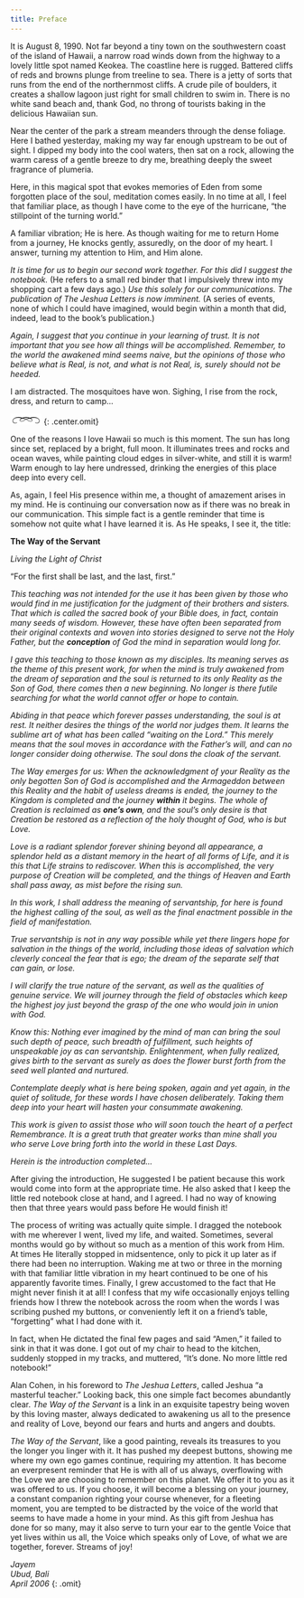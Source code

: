 ```yaml
---
title: Preface
---
```


It is August 8, 1990. Not far beyond a tiny town on the southwestern
coast of the island of Hawaii, a narrow road winds down from the highway
to a lovely little spot named Keokea. The coastline here is rugged.
Battered cliffs of reds and browns plunge from treeline to sea. There is
a jetty of sorts that runs from the end of the northernmost cliffs. A
crude pile of boulders, it creates a shallow lagoon just right for small
children to swim in. There is no white sand beach and, thank God, no
throng of tourists baking in the delicious Hawaiian sun.

Near the center of the park a stream meanders through the dense foliage.
Here I bathed yesterday, making my way far enough upstream to be out of
sight. I dipped my body into the cool waters, then sat on a rock,
allowing the warm caress of a gentle breeze to dry me, breathing deeply
the sweet fragrance of plumeria.

Here, in this magical spot that evokes memories of Eden from some
forgotten place of the soul, meditation comes easily. In no time at all,
I feel that familiar place, as though I have come to the eye of the
hurricane, “the stillpoint of the turning world.”

A familiar vibration; He is here. As though waiting for me to return
Home from a journey, He knocks gently, assuredly, on the door of my
heart. I answer, turning my attention to Him, and Him alone.

*It is time for us to begin our second work together. For this did I
suggest the notebook.* (He refers to a small red binder that I
impulsively threw into my shopping cart a few days ago.) *Use this solely
for our communications. The publication of The Jeshua Letters is now
imminent.* (A series of events, none of which I could have imagined,
would begin within a month that did, indeed, lead to the book’s
publication.)

*Again, I suggest that you continue in your learning of trust. It is not
important that you see how all things will be accomplished. Remember, to
the world the awakened mind seems naive, but the opinions of those who
believe what is Real, is not, and what is not Real, is, surely should
not be heeded.*

I am distracted. The mosquitoes have won. Sighing, I rise from the rock,
dress, and return to camp...

![line](./line4.jpg)
{: .center.omit}

One of the reasons I love Hawaii so much is this moment. The sun has
long since set, replaced by a bright, full moon. It illuminates trees
and rocks and ocean waves, while painting cloud edges in silver-white,
and still it is warm! Warm enough to lay here undressed, drinking the
energies of this place deep into every cell.

As, again, I feel His presence within me, a thought of amazement arises
in my mind. He is continuing our conversation now as if there was no
break in our communication. This simple fact is a gentle reminder that
time is somehow not quite what I have learned it is. As He speaks, I see
it, the title:

<p markdown="1" class="omit center"><b>The Way of the Servant</b></p>

<p markdown="1" class="omit center"><em>Living the Light of Christ</em></p>

<p markdown="1" class="omit center">“For the first shall be last, and the last, first.”</p>

*This teaching was not intended for the use it has been given by those
who would find in me justification for the judgment of their brothers
and sisters. That which is called the sacred book of your Bible does, in
fact, contain many seeds of wisdom. However, these have often been
separated from their original contexts and woven into stories designed
to serve not the Holy Father, but the __conception__ of God the mind in
separation would long for.*

*I gave this teaching to those known as my disciples. Its meaning serves
as the theme of this present work, for when the mind is truly awakened
from the dream of separation and the soul is returned to its only
Reality as the Son of God, there comes then a new beginning. No longer
is there futile searching for what the world cannot offer or hope to
contain.*

*Abiding in that peace which forever passes understanding, the soul is at
rest. It neither desires the things of the world nor judges them. It
learns the sublime art of what has been called “waiting on the Lord.”
This merely means that the soul moves in accordance with the Father’s
will, and can no longer consider doing otherwise. The soul dons the
cloak of the servant.*

*The Way emerges for us: When the acknowledgment of your Reality as the
only begotten Son of God is accomplished and the Armageddon between this
Reality and the habit of useless dreams is ended, the journey to the
Kingdom is completed and the journey __within__ it begins. The whole of
Creation is reclaimed as __one’s own__, and the soul’s only desire is that
Creation be restored as a reflection of the holy thought of God, who is
but Love.*

*Love is a radiant splendor forever shining beyond all appearance, a
splendor held as a distant memory in the heart of all forms of Life, and
it is this that Life strains to rediscover. When this is accomplished,
the very purpose of Creation will be completed, and the things of Heaven
and Earth shall pass away, as mist before the rising sun.*

*In this work, I shall address the meaning of servantship, for here is
found the highest calling of the soul, as well as the final enactment
possible in the field of manifestation.*

*True servantship is not in any way possible while yet there lingers hope
for salvation in the things of the world, including those ideas of
salvation which cleverly conceal the fear that is ego; the dream of the
separate self that can gain, or lose.*

*I will clarify the true nature of the servant, as well as the qualities
of genuine service. We will journey through the field of obstacles which
keep the highest joy just beyond the grasp of the one who would join in
union with God.*

*Know this: Nothing ever imagined by the mind of man can bring the soul
such depth of peace, such breadth of fulfillment, such heights of
unspeakable joy as can servantship. Enlightenment, when fully realized,
gives birth to the servant as surely as does the flower burst forth from
the seed well planted and nurtured.*

*Contemplate deeply what is here being spoken, again and yet again, in
the quiet of solitude, for these words I have chosen deliberately.
Taking them deep into your heart will hasten your consummate awakening.*

*This work is given to assist those who will soon touch the heart of a
perfect Remembrance. It is a great truth that greater works than mine
shall you who serve Love bring forth into the world in these Last Days.*

*Herein is the introduction completed&hellip;*

After giving the introduction, He suggested I be patient because this
work would come into form at the appropriate time. He also asked that I
keep the little red notebook close at hand, and I agreed. I had no way
of knowing then that three years would pass before He would finish it!

The process of writing was actually quite simple. I dragged the notebook
with me wherever I went, lived my life, and waited. Sometimes, several
months would go by without so much as a mention of this work from Him.
At times He literally stopped in midsentence, only to pick it up later
as if there had been no interruption. Waking me at two or three in the
morning with that familiar little vibration in my heart continued to be
one of his apparently favorite times. Finally, I grew accustomed to the
fact that He might never finish it at all! I confess that my wife
occasionally enjoys telling friends how I threw the notebook across the
room when the words I was scribing pushed my buttons, or conveniently
left it on a friend’s table, “forgetting” what I had done with it.

In fact, when He dictated the final few pages and said “Amen,” it failed
to sink in that it was done. I got out of my chair to head to the
kitchen, suddenly stopped in my tracks, and muttered, “It’s done. No
more little red notebook!”

Alan Cohen, in his foreword to *The Jeshua Letters*, called Jeshua “a
masterful teacher.” Looking back, this one simple fact becomes
abundantly clear. *The Way of the Servant* is a link in an exquisite
tapestry being woven by this loving master, always dedicated to
awakening us all to the presence and reality of Love, beyond our fears
and hurts and angers and doubts.

*The Way of the Servant*, like a good painting, reveals its treasures to
you the longer you linger with it. It has pushed my deepest buttons,
showing me where my own ego games continue, requiring my attention. It
has become an everpresent reminder that He is with all of us always,
overflowing with the Love we are choosing to remember on this planet. We
offer it to you as it was offered to us. If you choose, it will become a
blessing on your journey, a constant companion righting your course
whenever, for a fleeting moment, you are tempted to be distracted by the
voice of the world that seems to have made a home in your mind. As this
gift from Jeshua has done for so many, may it also serve to turn your
ear to the gentle Voice that yet lives within us all, the Voice which
speaks only of Love, of what we are together, forever. Streams of joy!

*Jayem<br/>
Ubud, Bali<br/>
April 2006*
{: .omit}

